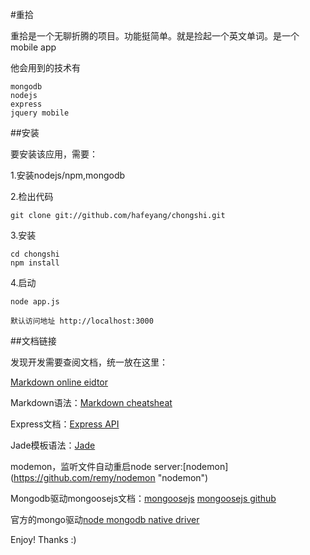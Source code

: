 #重拾

重拾是一个无聊折腾的项目。功能挺简单。就是捡起一个英文单词。是一个mobile app

他会用到的技术有

	mongodb
	nodejs
	express
	jquery mobile


##安装

要安装该应用，需要：

1.安装nodejs/npm,mongodb

2.检出代码

	git clone git://github.com/hafeyang/chongshi.git

3.安装

	cd chongshi
	npm install

4.启动
	
	node app.js

	默认访问地址 http://localhost:3000


##文档链接

发现开发需要查阅文档，统一放在这里：

[Markdown online eidtor](http://markable.in/editor/)

Markdown语法：[Markdown cheatsheat](http://markable.in/file/aa191728-9dc7-11e1-91c7-984be164924a/ "Markdown cheatsheat")

Express文档：[Express API](http://expressjs.com/api.html "Express API")

Jade模板语法：[Jade](https://github.com/visionmedia/jade "jade template")

modemon，监听文件自动重启node server:[nodemon] (https://github.com/remy/nodemon "nodemon")

Mongodb驱动mongoosejs文档：[mongoosejs](http://mongoosejs.com/docs/index.html "mongoosejs") [mongoosejs github](https://github.com/learnboost/mongoose "mongoose github")

官方的mongo驱动[node mongodb native driver](https://github.com/mongodb/node-mongodb-native)

Enjoy! Thanks :)